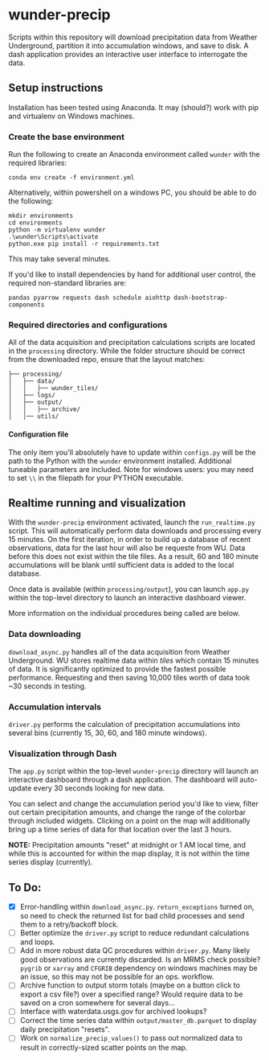# wunder-precip
Scripts within this repository will download precipitation data from Weather Underground, partition it into accumulation windows, and save to disk. A dash application provides an interactive user interface to interrogate the data. 

## Setup instructions
Installation has been tested using Anaconda. It may (should?) work with pip and virtualenv on Windows machines. 

### Create the base environment
Run the following to create an Anaconda environment called `wunder` with the required libraries:

```
conda env create -f environment.yml
```

Alternatively, within powershell on a windows PC, you should be able to do the following:

```
mkdir environments
cd environments
python -m virtualenv wunder
.\wunder\Scripts\activate
python.exe pip install -r requirements.txt
```

This may take several minutes.

If you'd like to install dependencies by hand for additional user control, the required non-standard libraries are:

```
pandas pyarrow requests dash schedule aiohttp dash-bootstrap-components
```

### Required directories and configurations
All of the data acquisition and precipitation calculations scripts are located in the `processing` directory. While the folder structure should be correct from the downloaded repo, ensure that the layout matches:

```
├── processing/
│   ├── data/
│   │   ├── wunder_tiles/  
│   ├── logs/
│   ├── output/
│   │   ├── archive/  
│   │── utils/
```

#### Configuration file
The only item you'll absolutely have to update within `configs.py` will be the path to the Python with the `wunder` environment installed. Additional tuneable parameters are included. Note for windows users: you may need to set `\\` in the filepath for your PYTHON executable. 

## Realtime running and visualization
With the `wunder-precip` environment activated, launch the `run_realtime.py` script. This will automatically perform data downloads and processing every 15 minutes. On the first iteration, in order to build up a database of recent observations, data for the last hour will also be requeste from WU. Data before this does not exist within the tile files. As a result, 60 and 180 minute accumulations will be blank until sufficient data is added to the local database. 

Once data is available (within `processing/output`), you can launch `app.py` within the top-level directory to launch an interactive dashboard viewer. 

More information on the individual procedures being called are below.

### Data downloading
`download_async.py` handles all of the data acquisition from Weather Underground. WU stores realtime data within *tiles* which contain 15 minutes of data. It is significantly optimized to provide the fastest possible performance. Requesting and then saving 10,000 tiles worth of data took ~30 seconds in testing.  

### Accumulation intervals
`driver.py` performs the calculation of precipitation accumulations into several bins (currently 15, 30, 60, and 180 minute windows). 

### Visualization through Dash
The `app.py` script within the top-level `wunder-precip` directory will launch an interactive dashboard through a dash application. The dashboard will auto-update every 30 seconds looking for new data. 

You can select and change the accumulation period you'd like to view, filter out certain precipitation amounts, and change the range of the colorbar through included widgets. Clicking on a point on the map will additionally bring up a time series of data for that location over the last 3 hours.

**NOTE:** Precipitation amounts "reset" at midnight or 1 AM local time, and while this is accounted for within the map display, it is not within the time series display (currently). 

## To Do:

- [X] Error-handling within `download_async.py`. `return_exceptions` turned on, so need to check the returned list for bad child processes and send them to a retry/backoff block. 
- [ ] Better optimize the `driver.py` script to reduce redundant calculations and loops. 
- [ ] Add in more robust data QC procedures within `driver.py`. Many likely good observations are currently discarded. Is an MRMS check possible? `pygrib` or `xarray` and `CFGRIB` dependency on windows machines may be an issue, so this may not be possible for an ops. workflow. 
- [ ] Archive function to output storm totals (maybe on a button click to export a csv file?) over a specified range? Would require data to be saved on a cron somewhere for several days...
- [ ] Interface with waterdata.usgs.gov for archived lookups? 
- [ ] Correct the time series data within `output/master_db.parquet` to display daily precipitation "resets". 
- [ ] Work on `normalize_precip_values()` to pass out normalized data to result in correctly-sized scatter points on the map.